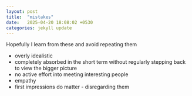 ```yaml
---
layout: post
title:  "mistakes"
date:   2025-04-20 18:08:02 +0530
categories: jekyll update
---
```

Hopefully I learn from these and avoid repeating them

- overly idealistic
- completely absorbed in the short term without regularly stepping back to view the bigger picture
- no active effort into meeting interesting people
- empathy
- first impressions do matter - disregarding them
